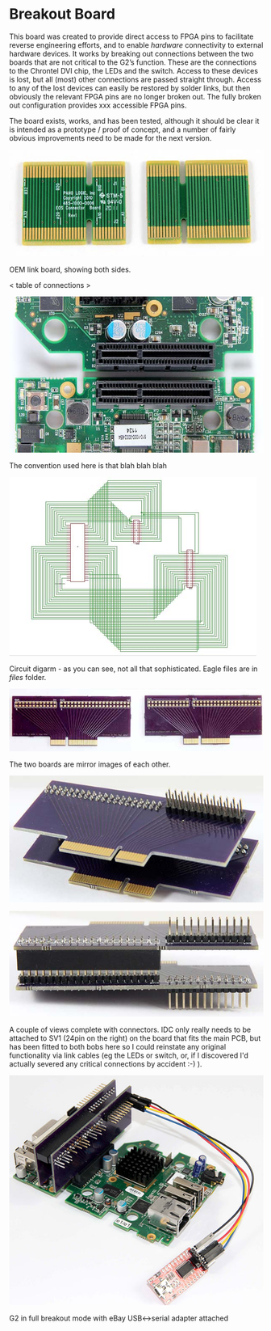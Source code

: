 # Breakout Board

This board was created to provide direct access to FPGA pins to facilitate reverse engineering efforts, and to enable *hardware* connectivity to external hardware devices. It works by breaking out connections between the two boards that are not critical to the G2’s function. These are the connections to the Chrontel DVI chip, the LEDs and the switch. Access to these devices is lost, but all (most) other connections are passed straight through. Access to any of the lost devices can easily be restored by solder links, but then obviously the relevant FPGA pins are no longer broken out. The fully broken out configuration provides xxx accessible FPGA pins.

The board exists, works, and has been tested, although it should be clear it is intended as a prototype / proof of concept, and a number of fairly obvious improvements need to be made for the next version.

![OEM Link Boards](../images/IMG_5241_600.jpg)

OEM link board, showing both sides.

< table of connections >

![PCI Connectors](../images/IMG_5247_600.jpg)

The convention used here is that blah blah blah

![Circuit Diagram](../images/Circuit_v1.jpg)

Circuit digarm - as you can see, not all that sophisticated. Eagle files are in *files* folder.

![Breakout Boards](../images/IMG_0800_600.jpg)

The two boards are mirror images of each other.

![Breakout Boards](../images/IMG_5250_600.jpg)

![Breakout Boards](../images/IMG_5252_600.jpg)

A couple of views complete with connectors. IDC only really needs to be attached to SV1 (24pin on the right) on the board that fits the main PCB, but has been fitted to both bobs here so I could reinstate any original functionality via link cables (eg the LEDs or switch, or, if I discovered I'd actually severed any critical connections by accident :-) ).

![Full Config](../images/IMG_0754_600.jpg) 

G2 in full breakout mode with eBay USB<->serial adapter attached
